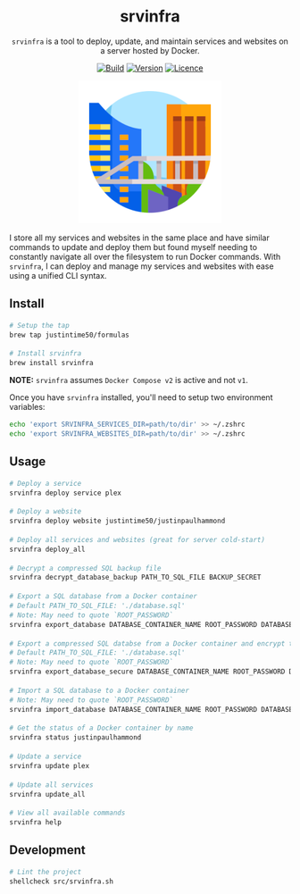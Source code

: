 <div align="center">

# srvinfra

`srvinfra` is a tool to deploy, update, and maintain services and websites on a server hosted by Docker.

[![Build](https://github.com/Justintime50/srvinfra/workflows/build/badge.svg)](https://github.com/Justintime50/srvinfra/actions)
[![Version](https://img.shields.io/github/v/tag/justintime50/srvinfra)](https://github.com/justintime50/srvinfra/releases)
[![Licence](https://img.shields.io/github/license/justintime50/srvinfra)](LICENSE)

<img src="https://raw.githubusercontent.com/justintime50/assets/main/src/srvinfra/showcase.png" alt="Showcase">

</div>

I store all my services and websites in the same place and have similar commands to update and deploy them but found myself needing to constantly navigate all over the filesystem to run Docker commands. With `srvinfra`, I can deploy and manage my services and websites with ease using a unified CLI syntax.

## Install

```bash
# Setup the tap
brew tap justintime50/formulas

# Install srvinfra
brew install srvinfra
```

**NOTE:** `srvinfra` assumes `Docker Compose v2` is active and not `v1`.

Once you have `srvinfra` installed, you'll need to setup two environment variables:

```bash
echo 'export SRVINFRA_SERVICES_DIR=path/to/dir' >> ~/.zshrc
echo 'export SRVINFRA_WEBSITES_DIR=path/to/dir' >> ~/.zshrc
```

## Usage

```bash
# Deploy a service
srvinfra deploy service plex

# Deploy a website
srvinfra deploy website justintime50/justinpaulhammond

# Deploy all services and websites (great for server cold-start)
srvinfra deploy_all

# Decrypt a compressed SQL backup file
srvinfra decrypt_database_backup PATH_TO_SQL_FILE BACKUP_SECRET

# Export a SQL database from a Docker container
# Default PATH_TO_SQL_FILE: './database.sql'
# Note: May need to quote `ROOT_PASSWORD`
srvinfra export_database DATABASE_CONTAINER_NAME ROOT_PASSWORD DATABASE_NAME PATH_TO_SQL_FILE

# Export a compressed SQL databse from a Docker container and encrypt the backup (recommended)
# Default PATH_TO_SQL_FILE: './database.sql'
# Note: May need to quote `ROOT_PASSWORD`
srvinfra export_database_secure DATABASE_CONTAINER_NAME ROOT_PASSWORD DATABASE_NAME PATH_TO_SQL_FILE

# Import a SQL database to a Docker container
# Note: May need to quote `ROOT_PASSWORD`
srvinfra import_database DATABASE_CONTAINER_NAME ROOT_PASSWORD DATABASE_NAME PATH_TO_SQL_FILE

# Get the status of a Docker container by name
srvinfra status justinpaulhammond

# Update a service
srvinfra update plex

# Update all services
srvinfra update_all

# View all available commands
srvinfra help
```

## Development

```bash
# Lint the project
shellcheck src/srvinfra.sh
```
